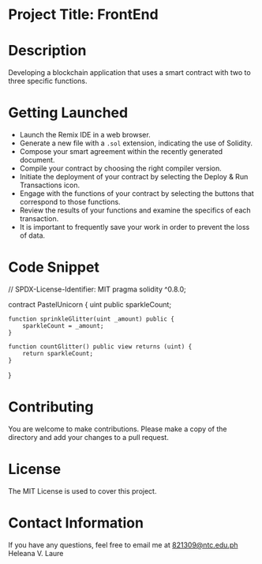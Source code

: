 # Project Title: FrontEnd

# Description
Developing a blockchain application that uses a smart contract with two to three specific functions.

# Getting Launched
- Launch the Remix IDE in a web browser.
- Generate a new file with a `.sol` extension, indicating the use of Solidity.
- Compose your smart agreement within the recently generated document.
- Compile your contract by choosing the right compiler version.
- Initiate the deployment of your contract by selecting the Deploy & Run Transactions icon.
- Engage with the functions of your contract by selecting the buttons that correspond to those functions.
- Review the results of your functions and examine the specifics of each transaction.
- It is important to frequently save your work in order to prevent the loss of data.

# Code Snippet

// SPDX-License-Identifier: MIT
pragma solidity ^0.8.0;

contract PastelUnicorn {
    uint public sparkleCount;

    function sprinkleGlitter(uint _amount) public {
        sparkleCount = _amount;
    }

    function countGlitter() public view returns (uint) {
        return sparkleCount;
    }
}

# Contributing
You are welcome to make contributions. Please make a copy of the directory and add your changes to a pull request.

# License
The MIT License is used to cover this project.

# Contact Information
If you have any questions, feel free to email me at 821309@ntc.edu.ph Heleana V. Laure
